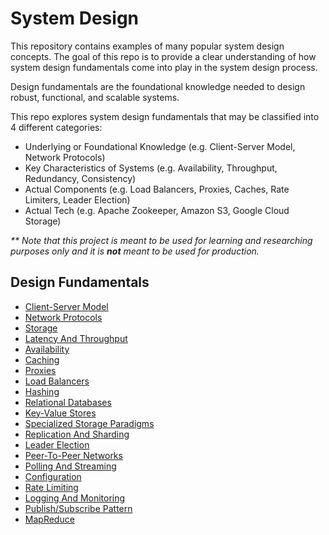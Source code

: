 # System Design  
This repository contains examples of many popular system design concepts. The goal of this repo is to provide a clear understanding of how system design fundamentals come into play in the system design process.

Design fundamentals are the foundational knowledge needed to design robust, functional, and scalable systems. 

This repo explores system design fundamentals that may be classified into 4 different categories:
* Underlying or Foundational Knowledge (e.g. Client-Server Model, Network Protocols)
* Key Characteristics of Systems (e.g. Availability, Throughput, Redundancy, Consistency)
* Actual Components (e.g. Load Balancers, Proxies, Caches, Rate Limiters, Leader Election)
* Actual Tech (e.g. Apache Zookeeper, Amazon S3, Google Cloud Storage)

_\*\* Note that this project is meant to be used for learning and researching purposes only and it is **not** meant to be used for production._

## Design Fundamentals  
* [Client-Server Model](src/client-server-model)
* [Network Protocols](src/network-protocols)
* [Storage](src/storage)
* [Latency And Throughput](src/latency-and-throughput)
* [Availability](src/availability)
* [Caching](src/caching)
* [Proxies](src/proxies)
* [Load Balancers](src/load-balancers)
* [Hashing](src/hashing)
* [Relational Databases](src/relational-databases)
* [Key-Value Stores](src/key-value-stores)  
* [Specialized Storage Paradigms](src/specialized-storage-paradigms)  
* [Replication And Sharding](src/replication-and-sharding)
* [Leader Election](src/leader-election)
* [Peer-To-Peer Networks](src/p2p-networks)
* [Polling And Streaming](src/polling-and-streaming)
* [Configuration](src/configuration)
* [Rate Limiting](src/rate-limiting)
* [Logging And Monitoring](src/logging-and-monitoring)
* [Publish/Subscribe Pattern](src/publish-subscribe-pattern)
* [MapReduce](src/mapReduce)